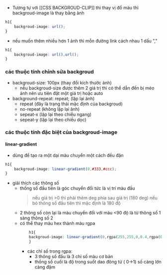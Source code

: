 - Tương tự với [[CSS BACKGROUD-CLIP]] thì thay vị đổ màu thì backgroud-image là thay bằng ảnh
```css
h1{
	backgroud-image: url();
}
```
- nếu muốn thêm nhiều hơn 1 ảnh thì mỗn đường link cách nhau 1 dấu ","
```css
h1{
	backgroud-image: url(),url();
}
```
### các thuộc tính chỉnh sửa backgroud
- backgroud-size: 100px (thay đổi kích thước ảnh)
	+ nếu backgroud-size được thêm 2 giá trị thì có thể dẫn đến bị méo ảnh nên ưu tiên đặt một giá trị hoặc auto
- background-repeat: repeat; (lặp lại ảnh)
	+ repeat (đây là trạng thái mặc định của backgroud)
	+ no-repeat (không lặp lại ảnh)
	+ sepeat-x (lặp lại theo chiều ngang)
	+ sepeat-y (lặp lại theo chiều dọc)
### các thuộc tính đặc biệt của backgroud-image
#### linear-gradient
- dùng để tạo ra một dại màu chuyển một cách đều đặn
```css
h1{
	backgroud-image: linear-gradient(0,#333,#ccc);
}
```
- giải thích các thông số
	+ thống số đầu tiên là góc chuyển đổi tức là vị trí màu đầu 
		>nếu giá trị >0 thì phải thêm deg phía sau giá trị (180 deg)
		>nếu bỏ thông số đầu tiên thì mặc định là 180 độ
	+ 2 thông số còn lại là màu chuyển đổi với màu <90 độ là từ thông số 1 sàng thông số 2 
	+ có thể thay màu hex thành màu rgpa 
		```css
			h1{
			backgroud-image: linear-gradient(0,rgpa(255,255,0,0.4,rgpa(0,255,255,0.3));
			}
		```
		- các chỉ số trong rgpa:
			+ 3 thông số đầu là 3 chỉ số màu cơ bản
			+ thồng số cuối là độ trong suốt dao đông từ ( 0->1) số càng lớn càng đậm
	